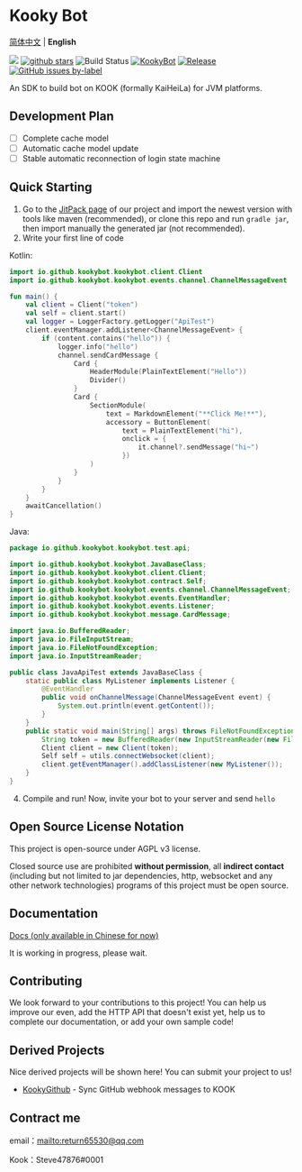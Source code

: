 # Kooky Bot

[简体中文](README.md) | **English**

[![](https://img.shields.io/github/contributors/KookyBot/KookyBot)](https://github.com/KookyBot/KookyBot/graphs/contributors)
[![github stars](https://img.shields.io/github/stars/KookyBot/KookyBot)](https://github.com/KookyBot/KookyBot/stargazers)
![Build Status](https://www.travis-ci.org/KookyBot/KookyBot.svg?branch=master)
[![KookyBot](https://www.kaiheila.cn/api/v3/badge/guild?guild_id=6435808750354421&style=3)](https://kaihei.co/wnWOP9)
[![Release](https://jitpack.io/v/KookyBot/KookyBot.svg)](https://jitpack.io/#KookyBot/KookyBot)
[![GitHub issues by-label](https://img.shields.io/github/issues/KookyBot/KookyBot)](https://github.com/KookyBot/KookyBot/issues?q=is%3Aissue+is%3Aopen)


An SDK to build bot on KOOK (formally KaiHeiLa) for JVM platforms.

## Development Plan

- [ ] Complete cache model
- [ ] Automatic cache model update
- [ ] Stable automatic reconnection of login state machine

## Quick Starting

1. Go to the [JitPack page](https://jitpack.io/#KookyBot/KookyBot) of our project and import the newest version with tools like maven (recommended), or clone this repo and run `gradle jar`, then import manually the generated jar (not recommended).
2. Write your first line of code

Kotlin:

```kotlin
import io.github.kookybot.kookybot.client.Client
import io.github.kookybot.kookybot.events.channel.ChannelMessageEvent

fun main() {
    val client = Client("token")
    val self = client.start()
    val logger = LoggerFactory.getLogger("ApiTest")
    client.eventManager.addListener<ChannelMessageEvent> {
        if (content.contains("hello")) {
            logger.info("hello")
            channel.sendCardMessage {
                Card {
                    HeaderModule(PlainTextElement("Hello"))
                    Divider()
                }
                Card {
                    SectionModule(
                        text = MarkdownElement("**Click Me!**"),
                        accessory = ButtonElement(
                            text = PlainTextElement("hi"),
                            onclick = {
                                it.channel?.sendMessage("hi~")
                            })
                    )
                }
            }
        }
    }
    awaitCancellation()
}
```

Java:

```java
package io.github.kookybot.kookybot.test.api;

import io.github.kookybot.kookybot.JavaBaseClass;
import io.github.kookybot.kookybot.client.Client;
import io.github.kookybot.kookybot.contract.Self;
import io.github.kookybot.kookybot.events.channel.ChannelMessageEvent;
import io.github.kookybot.kookybot.events.EventHandler;
import io.github.kookybot.kookybot.events.Listener;
import io.github.kookybot.kookybot.message.CardMessage;

import java.io.BufferedReader;
import java.io.FileInputStream;
import java.io.FileNotFoundException;
import java.io.InputStreamReader;

public class JavaApiTest extends JavaBaseClass {
    static public class MyListener implements Listener {
        @EventHandler
        public void onChannelMessage(ChannelMessageEvent event) {
            System.out.println(event.getContent());
        }
    }
    public static void main(String[] args) throws FileNotFoundException {
        String token = new BufferedReader(new InputStreamReader(new FileInputStream("data/token.txt"))).lines().toList().get(0);
        Client client = new Client(token);
        Self self = utils.connectWebsocket(client);
        client.getEventManager().addClassListener(new MyListener());
    }
}
```

4. Compile and run! Now, invite your bot to your server and send `hello`

## Open Source License Notation

This project is open-source under AGPL v3 license.

Closed source use are prohibited **without permission**, all **indirect contact** (including but not limited to jar dependencies, http, websocket and any other network technologies) programs of this project must be open source.

## Documentation

[Docs (only available in Chinese for now)](docs/zh-cn/index.md)

It is working in progress, please wait.

## Contributing

We look forward to your contributions to this project! You can help us improve our even, add the HTTP API that doesn't exist yet, help us to complete our documentation, or add your own sample code!

## Derived Projects

Nice derived projects will be shown here! You can submit your project to us!

- [KookyGithub](https://github.com/zly2006/KookyGithub) - Sync GitHub webhook messages to KOOK

## Contract me

email：<mailto:return65530@qq.com>

Kook：Steve47876#0001